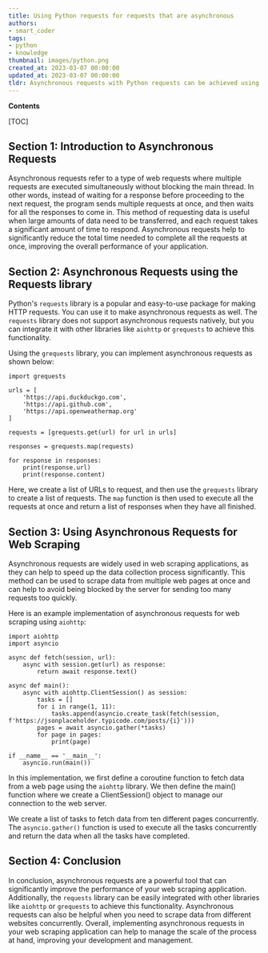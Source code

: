 ```yaml
---
title: Using Python requests for requests that are asynchronous
authors:
- smart_coder
tags:
- python
- knowledge
thumbnail: images/python.png
created_at: 2023-03-07 00:00:00
updated_at: 2023-03-07 00:00:00
tldr: Asynchronous requests with Python requests can be achieved using the asyncio and aiohttp libraries.
---
```


**Contents**

[TOC]

Section 1: Introduction to Asynchronous Requests
-----------------------------------------------

Asynchronous requests refer to a type of web requests where multiple requests are executed simultaneously without blocking the main thread. In other words, instead of waiting for a response before proceeding to the next request, the program sends multiple requests at once, and then waits for all the responses to come in.
This method of requesting data is useful when large amounts of data need to be transferred, and each request takes a significant amount of time to respond. Asynchronous requests help to significantly reduce the total time needed to complete all the requests at once, improving the overall performance of your application.


Section 2: Asynchronous Requests using the Requests library
-----------------------------------------------------------

Python's `requests` library is a popular and easy-to-use package for making HTTP requests. You can use it to make asynchronous requests as well. The `requests` library does not support asynchronous requests natively, but you can integrate it with other libraries like `aiohttp` or `grequests` to achieve this functionality.


Using the `grequests` library, you can implement asynchronous requests as shown below:

```
import grequests

urls = [
    'https://api.duckduckgo.com',
    'https://api.github.com',
    'https://api.openweathermap.org'
]

requests = [grequests.get(url) for url in urls]

responses = grequests.map(requests)

for response in responses:
    print(response.url)
    print(response.content)
```

Here, we create a list of URLs to request, and then use the `grequests` library to create a list of requests. The `map` function is then used to execute all the requests at once and return a list of responses when they have all finished.


Section 3: Using Asynchronous Requests for Web Scraping
------------------------------------------------------

Asynchronous requests are widely used in web scraping applications, as they can help to speed up the data collection process significantly. This method can be used to scrape data from multiple web pages at once and can help to avoid being blocked by the server for sending too many requests too quickly.

Here is an example implementation of asynchronous requests for web scraping using `aiohttp`:

```
import aiohttp
import asyncio

async def fetch(session, url):
    async with session.get(url) as response:
        return await response.text()

async def main():
    async with aiohttp.ClientSession() as session:
        tasks = []
        for i in range(1, 11):
            tasks.append(asyncio.create_task(fetch(session, f'https://jsonplaceholder.typicode.com/posts/{i}')))
        pages = await asyncio.gather(*tasks)
        for page in pages:
            print(page)

if __name__ == '__main__':
    asyncio.run(main())
```

In this implementation, we first define a coroutine function to fetch data from a web page using the `aiohttp` library. We then define the main() function where we create a ClientSession() object to manage our connection to the web server.

We create a list of tasks to fetch data from ten different pages concurrently. The `asyncio.gather()` function is used to execute all the tasks concurrently and return the data when all the tasks have completed.


Section 4: Conclusion
----------------------

In conclusion, asynchronous requests are a powerful tool that can significantly improve the performance of your web scraping application. Additionally, the `requests` library can be easily integrated with other libraries like `aiohttp` or `grequests` to achieve this functionality. Asynchronous requests can also be helpful when you need to scrape data from different websites concurrently. Overall, implementing asynchronous requests in your web scraping application can help to manage the scale of the process at hand, improving your development and management.

